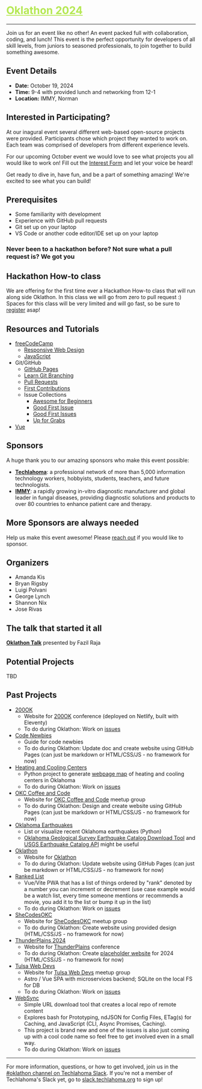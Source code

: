 <h1><a href="https://github.com/techlahoma/oklathon/" style="color: #B5E853;">Oklathon 2024</a></h1>  

<hr />

Join us for an event like no other! An event packed full with collaboration, coding, and lunch! This event is the perfect opportunity for developers of all skill levels, from juniors to seasoned professionals, to join together to build something awesome. 

## Event Details

* **Date:** October 19, 2024
* **Time:** 9-4 with provided lunch and networking from 12-1
* **Location:** IMMY, Norman

## Interested in Participating?

At our inagural event several different web-based open-source projects were provided. Participants chose which project they wanted to work on. Each team was comprised of developers from different experience levels. 

For our upcoming October event we would love to see what projects you all would like to work on! Fill out the [Interest Form](https://docs.google.com/forms/d/1vD8mLukucD6QI8EEj73BsDP2C2u3LIcPHtmJ8dP3vIA/viewform) and let your voice be heard!

Get ready to dive in, have fun, and be a part of something amazing! We're excited to see what you can build! 

## Prerequisites

- Some familiarity with development
- Experience with GitHub pull requests
- Git set up on your laptop
- VS Code or another code editor/IDE set up on your laptop

<h3>Never been to a hackathon before? Not sure what a pull request is? We got you</h3>

## Hackathon How-to class

We are offering for the first time ever a Hackathon How-to class that will run along side Oklathon. In this class we will go from zero to pull request :) Spaces for this class will be very limited and will go fast, so be sure to [register](https://forms.gle/9Y3Z7rv4aGiStGCt8) asap!

## Resources and Tutorials

- [freeCodeCamp](https://www.freecodecamp.org/)
  - [Responsive Web Design](https://www.freecodecamp.org/learn/2022/responsive-web-design/)
  - [JavaScript](https://www.freecodecamp.org/learn/javascript-algorithms-and-data-structures-v8/)
- Git/GitHub
  - [GitHub Pages](https://pages.github.com/)
  - [Learn Git Branching](https://learngitbranching.js.org/)
  - [Pull Requests](https://docs.github.com/en/pull-requests/collaborating-with-pull-requests/proposing-changes-to-your-work-with-pull-requests/creating-a-pull-request)
  - [First Contributions](https://github.com/firstcontributions/first-contributions)
  - Issue Collections
    - [Awesome for Beginners](https://github.com/MunGell/awesome-for-beginners)
    - [Good First Issue](https://goodfirstissue.dev/)
    - [Good First Issues](https://goodfirstissues.com/)
    - [Up for Grabs](https://up-for-grabs.net/)
- [Vue](https://vuejs.org/tutorial)

## Sponsors

A huge thank you to our amazing sponsors who make this event possible:

- **[Techlahoma](https://www.techlahoma.org/)**: a professional network of more than 5,000 information technology workers, hobbyists, students, teachers, and future technologists.
- **[IMMY](https://immy.com/)**: a rapidly growing in-vitro diagnostic manufacturer and global leader in fungal diseases, providing diagnostic solutions and products to over 80 countries to enhance patient care and therapy.

## More Sponsors are always needed

Help us make this event awesome! Please [reach out](mailto:oklathon@gmail.com) if you would like to sponsor. 


<!-- **[ITG](https://www.immytech.com/)**: a software and data analytics company that specializes in improving healthcare systems.

- **[SPLOTCH CREATIVE](https://www.splotch.page/)**:  a multifaceted company offering services in 3D/2D printing, electronics manufacturing, design, sign making, interactive art, electronics design, and fulfillment services, emphasizing innovation in tech and art. -->

## Organizers

- Amanda Kis
- Bryan Rigsby
- Luigi Polvani
- George Lynch
- Shannon Nix
- Jose Rivas

## The talk that started it all

**[Oklathon Talk](https://www.youtube.com/watch?v=4Dk5jlRfWsw&t=4745s)** presented by Fazil Raja

## Potential Projects 

TBD

## Past Projects

- [200OK](https://github.com/techlahoma/200ok-site)
  - Website for [200OK](https://200ok.us/) conference (deployed on Netlify, built with Eleventy)
  - To do during Oklathon: Work on [issues](https://github.com/techlahoma/200ok-site/issues?q=is%3Aissue+is%3Aopen+label%3Aoklathon)
- [Code Newbies](https://github.com/techlahoma/code-newbies)
  - Guide for code newbies
  - To do during Oklathon: Update doc and create website using GitHub Pages (can just be markdown or HTML/CSS/JS - no framework for now)
- [Heating and Cooling Centers](https://github.com/alex-code4okc/oklahoma_cooling_centers_python)
  - Python project to generate [webpage map](https://alex-code4okc.github.io/oklahoma_cooling_centers_python/) of heating and cooling centers in Oklahoma
  - To do during Oklathon: Work on [issues](https://github.com/alex-code4okc/oklahoma_cooling_centers_python/issues)
- [OKC Coffee and Code](https://github.com/kacollins/okc-coffee-and-code)
  - Website for [OKC Coffee and Code](https://www.meetup.com/okccoffeeandcode/) meetup group
  - To do during Oklathon: Design and create website using GitHub Pages (can just be markdown or HTML/CSS/JS - no framework for now)
- [Oklahoma Earthquakes](https://github.com/somet-code/oklahoma_earthquakes)
  - List or visualize recent Oklahoma earthquakes (Python)
  - [Oklahoma Geological Survey Earthquake Catalog Download Tool](https://ogsweb.ou.edu/eq_catalog/) and [USGS Earthquake Catalog API](https://earthquake.usgs.gov/fdsnws/event/1/) might be useful
- [Oklathon](https://github.com/techlahoma/oklathon)
  - Website for [Oklathon](https://hack.techlahoma.org/)
  - To do during Oklathon: Update website using GitHub Pages (can just be markdown or HTML/CSS/JS - no framework for now)
- [Ranked List](https://github.com/cotterjd/ranked-list)
  - Vue/Vite PWA that has a list of things ordered by "rank" denoted by a number you can increment or decrement (use case example would be a watch list, every time someone mentions or recommends a movie, you add it to the list or bump it up in the list)
  - To do during Oklathon: Work on [issues](https://github.com/cotterjd/ranked-list/issues)
- [SheCodesOKC](https://github.com/shecodesokc/shecodesokc.org)
  - Website for [SheCodesOKC](https://www.meetup.com/shecodesokc) meetup group
  - To do during Oklathon: Create website using provided design (HTML/CSS/JS - no framework for now)
- [ThunderPlains 2024](https://github.com/techlahoma/thunderplains-2024)
  - Website for [ThunderPlains](https://thunderplainsconf.com/) conference
  - To do during Oklathon: Create [placeholder website](https://github.com/techlahoma/thunderplains-2024/issues/1) for 2024 (HTML/CSS/JS - no framework for now)
- [Tulsa Web Devs](https://github.com/tulsawebdevs/website)
  - Website for [Tulsa Web Devs](https://www.meetup.com/tulsa-web-devs/) meetup group
  - Astro / Vue SPA with microservices backend; SQLite on the local FS for DB
  - To do during Oklathon: Work on [issues](https://github.com/tulsawebdevs/website/issues)
- [WebSync](https://github.com/jtsmedley/WebSync)
  - Simple URL download tool that creates a local repo of remote content
  - Explores bash for Prototyping, ndJSON for Config Files, ETag(s) for Caching, and JavaScript (CLI, Async Promises, Caching).
  - This project is brand new and one of the issues is also just coming up with a cool code name so feel free to get involved even in a small way.
  - To do during Oklathon: Work on [issues](https://github.com/jtsmedley/WebSync/issues)

---

For more information, questions, or how to get involved, join us in the [#oklathon channel on Techlahoma Slack](https://techlahoma.slack.com/archives/C0658NNE6LS). If you're not a member of Techlahoma's Slack yet, go to [slack.techlahoma.org](http://slack.techlahoma.org/) to sign up!

